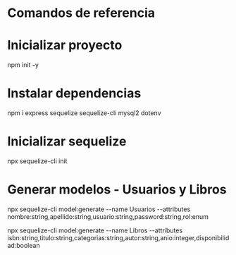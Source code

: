 # Comandos de referencia

# Inicializar proyecto
npm init -y

# Instalar dependencias
npm i express sequelize sequelize-cli mysql2 dotenv

# Inicializar sequelize
npx sequelize-cli init

# Generar modelos - Usuarios y Libros
npx sequelize-cli model:generate --name Usuarios --attributes nombre:string,apellido:string,usuario:string,password:string,rol:enum

npx sequelize-cli model:generate --name Libros --attributes isbn:string,titulo:string,categorias:string,autor:string,anio:integer,disponibilidad:boolean